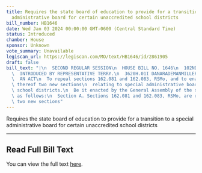 ```yaml
---
title: Requires the state board of education to provide for a transition to a special
  administrative board for certain unaccredited school districts
bill_number: HB1646
date: Wed Jan 03 2024 00:00:00 GMT-0600 (Central Standard Time)
status: Introduced
chamber: House
sponsor: Unknown
vote_summary: Unavailable
legiscan_url: https://legiscan.com/MO/text/HB1646/id/2861905
draft: false
bill_text: "|\n  SECOND REGULAR SESSION\n  HOUSE BILL NO. 1646\n  102ND GENERAL ASSEMBLY\n\
  \  INTRODUCED BY REPRESENTATIVE TERRY.\n  3620H.01I DANARADEMANMILLER,ChiefClerk\n\
  \  AN ACT\n  To repeal sections 162.081 and 162.083, RSMo, and to enact in lieu\
  \ thereof two new sections\n  relating to special administrative boards for unaccredited\
  \ school districts.\n  Be it enacted by the General Assembly of the state of Missouri,\
  \ as follows:\n  Section A. Sections 162.081 and 162.083, RSMo, are repealed and\
  \ two new sections"
---
```

Requires the state board of education to provide for a transition to a special administrative board for certain unaccredited school districts

---

## Read Full Bill Text

You can view the full text [here](https://legiscan.com/MO/text/HB1646/id/2861905).
